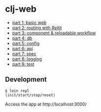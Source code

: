 # clj-web

- [part 1: basic web](doc/clj-web-from-the-ground-up-1.md)
- [part 2: routing with Reitit](doc/clj-web-from-the-ground-up-2.md)
- [part 3: component & reloadable workflow](doc/clj-web-from-the-ground-up-3.md)
- [part 4: db](doc/clj-web-from-the-ground-up-4.md)
- [part 5: config](doc/clj-web-from-the-ground-up-5.md)
- [part 6: api](doc/clj-web-from-the-ground-up-6.md)
- [part 7: spec](https://github.com/quan-nh/clj-web/commit/eeb453f8bf84ef74fa113b193dfaa86001b8d434)
- [part 8: logging](doc/clj-web-from-the-ground-up-8.md)
- [part 9: test](doc/clj-web-from-the-ground-up-9.md)

## Development

    $ lein repl
    (init/start/stop/reset)

 Access the app at http://localhost:3000/
